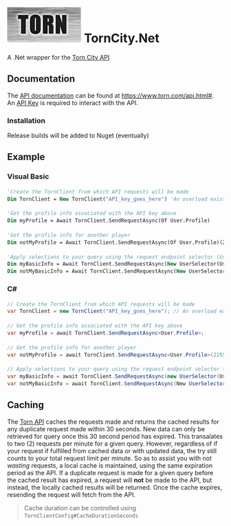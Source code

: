 ﻿# ![TornCity.Net](TornCity.Net/TornCity.png) TornCity.Net
A .Net wrapper for the [Torn City API](https://www.torn.com/api.html)

## Documentation
The [API documentation](https://www.torn.com/api.html#) can be found at https://www.torn.com/api.html#.  
An [API Key](https://www.torn.com/preferences.php#tab=api) is required to interact with the API.  

### Installation  
Release builds will be added to Nuget (eventually)

## Example 
### Visual Basic
```vb
'Create the TornClient from which API requests will be made
Dim TornClient = New TornClient("API_key_goes_here") 'An overload exists for passing the TornClientConfig

'Get the profile info associated with the API key above
Dim myProfile = Await TornClient.SendRequestAsync(Of User.Profile)

'Get the profile info for another player
Dim notMyProfile = Await TornClient.SendRequestAsync(Of User.Profile)(2255529)

'Apply selections to your query using the request endpoint selector (UserSelector, FactionSelector, etc..)
Dim myBasicInfo = Await TornClient.SendRequestAsync(New UserSelector(UserSelection.basic, UserSelection.icons))
Dim notMyBasicInfo = Await TornClient.SendRequestAsync(New UserSelector(UserSelection.basic, UserSelection.icons), 2255529)
```
### C#
```cs
// Create the TornClient from which API requests will be made
var TornClient = new TornClient("API_key_goes_here"); // An overload exists for passing the TornClientConfig

// Get the profile info associated with the API key above
var myProfile = await TornClient.SendRequestAsync<User.Profile>;

// Get the profile info for another player
var notMyProfile = await TornClient.SendRequestAsync<User.Profile>(2255529);

// Apply selections to your query using the request endpoint selector (UserSelector, FactionSelector, etc..)
var myBasicInfo = await TornClient.SendRequestAsync(new UserSelector(UserSelection.basic, UserSelection.icons)); 
var notMyBasicInfo = await TornClient.SendRequestAsync(New UserSelector(UserSelection.basic, UserSelection.icons), 2255529); 
```  

## Caching  
The [Torn API](https://www.torn.com/api.html#) caches the requests made and returns the cached results for any duplicate request made within 30 seconds. New data can only be retrieved for query once this 30 second period has expired. This transalates to two (2) requests per minute for a given query. However, regardless of if your request if fulfilled from cached data or with updated data, the try still counts to your total request limit per minute. So as to assist you with not *wasting* requests, a local cache is maintained, using the same expiration period as the API. If a duplicate request is made for a given query before the cached result has expired, a request will **not** be made to the API, but instead, the locally cached results will be returned. Once the cache expires, resending the request will fetch from the API.  

> Cache duration can be controlled using `TornClientConfig#CacheDurationSeconds`
